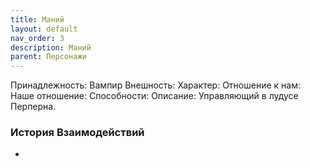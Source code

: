 ```yaml
---
title: Маний
layout: default
nav_order: 3
description: Маний
parent: Персонажи
---
```

Принадлежность: Вампир
Внешность: 
Характер: 
Отношение к нам: 
Наше отношение: 
Способности: 
Описание: Управляющий в лудусе Перперна.

### История Взаимодействий
- 
